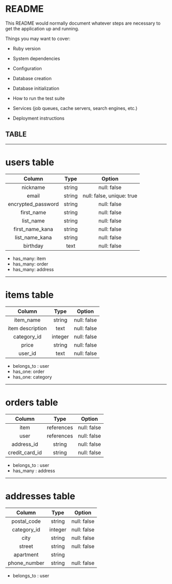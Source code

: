# README

This README would normally document whatever steps are necessary to get the
application up and running.

Things you may want to cover:

* Ruby version

* System dependencies

* Configuration

* Database creation

* Database initialization

* How to run the test suite

* Services (job queues, cache servers, search engines, etc.)

* Deployment instructions


## TABLE 
----
# users table   
|Column|Type|Option|   
| :--: | :--: | :--: |   
| nickname| string | null: false |
| email | string | null: false, unique: true |   
| encrypted_password | string | null: false |   
| first_name | string | null: false |   
| list_name | string | null: false |   
| first_name_kana | string | null: false |   
| list_name_kana | string | null: false |   
| birthday | text | null: false |   

 + has_many: item
 + has_many: order
 + has_many: address
---

# items table   
|Column|Type|Option|   
| :--: | :--: | :--: |   
| item_name | string | null: false |
| item description | text | null: false |   
| category_id | integer | null: false |
| price | string | null: false |   
| user_id | text | null: false |   

+ belongs_to : user
+ has_one: order
+ has_one: category
---

# orders table   
|Column|Type|Option|   
| :--: | :--: | :--: |   
| item | references | null: false |
| user | references | null: false |   
| address_id | string | null: false | 
| credit_card_id | string | null: false | 

+ belongs_to : user
+ has_many : address
---

# addresses table
|Column|Type|Option|   
| :--: | :--: | :--: |   
| postal_code | string | null: false |   
| category_id | integer | null: false |
| city | string | null: false | 
| street | string | null: false | 
| apartment | string |
| phone_number | string | null: false | 

+ belongs_to : user
  



 